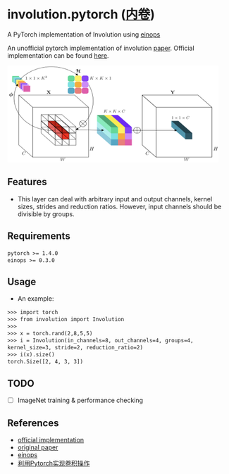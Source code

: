 # involution.pytorch ([内卷](https://zh.wikipedia.org/wiki/%E5%86%85%E5%8D%B7%E5%8C%96))
A PyTorch implementation of Involution using [einops](https://github.com/arogozhnikov/einops)

An unofficial pytorch implementation of involution [paper](https://arxiv.org/pdf/2103.06255.pdf). Official implementation can be found [here](https://github.com/d-li14/involution).

<img src="https://github.com/shuuchen/involution.pytorch/blob/main/images/invo.png" width="480" height="220" />

## Features
- This layer can deal with arbitrary input and output channels, kernel sizes, strides and reduction ratios. However, input channels should be divisible by groups.


## Requirements
```
pytorch >= 1.4.0
einops >= 0.3.0
```

## Usage
* An example:
```shell
>>> import torch
>>> from involution import Involution
>>>
>>> x = torch.rand(2,8,5,5)
>>> i = Involution(in_channels=8, out_channels=4, groups=4, kernel_size=3, stride=2, reduction_ratio=2)
>>> i(x).size()
torch.Size([2, 4, 3, 3])
```

## TODO
- [ ] ImageNet training & performance checking


## References
- [official implementation](https://github.com/d-li14/involution/blob/main/cls/mmcls/models/utils/involution_naive.py)
- [original paper](https://arxiv.org/pdf/2103.06255.pdf)
- [einops](https://github.com/arogozhnikov/einops)
- [利用Pytorch实现卷积操作](https://zhuanlan.zhihu.com/p/349683405)
